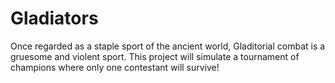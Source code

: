 # Gladiators
Once regarded as a staple sport of the ancient world, Gladitorial combat is a gruesome and
violent sport. This project will simulate a tournament of champions where only one contestant
will survive!
